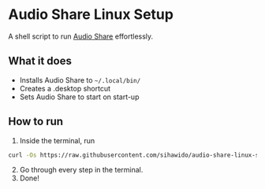# Audio Share Linux Setup
A shell script to run [Audio Share](https://github.com/mkckr0/audio-share) effortlessly.

## What it does
- Installs Audio Share to `~/.local/bin/`
- Creates a .desktop shortcut
- Sets Audio Share to start on start-up

## How to run
1. Inside the terminal, run
```bash
curl -Os https://raw.githubusercontent.com/sihawido/audio-share-linux-setup/main/audio-share-linux-setup.sh && bash audio-share-linux-setup.sh
```
2. Go through every step in the terminal.
3. Done!
